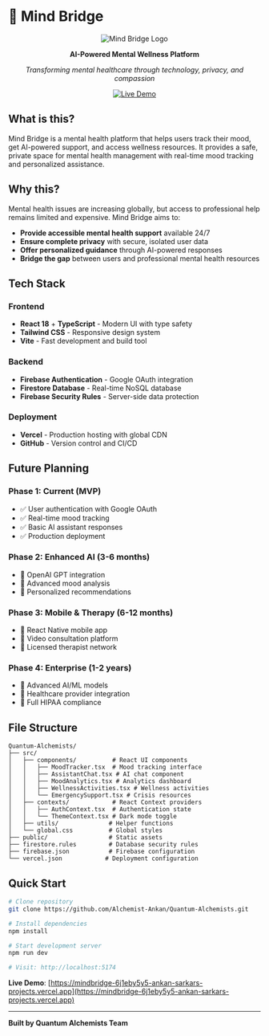 # 🧠 Mind Bridge

<div align="center">

![Mind Bridge Logo](https://img.shields.io/badge/🧠-Mind%20Bridge-blue?style=for-the-badge&labelColor=darkblue)

**AI-Powered Mental Wellness Platform**

*Transforming mental healthcare through technology, privacy, and compassion*

[![Live Demo](https://img.shields.io/badge/🌐-Live%20Demo-success?style=for-the-badge)](https://mindbridge-6j1eby5y5-ankan-sarkars-projects.vercel.app)

</div>

## What is this?

Mind Bridge is a mental health platform that helps users track their mood, get AI-powered support, and access wellness resources. It provides a safe, private space for mental health management with real-time mood tracking and personalized assistance.

## Why this?

Mental health issues are increasing globally, but access to professional help remains limited and expensive. Mind Bridge aims to:

- **Provide accessible mental health support** available 24/7
- **Ensure complete privacy** with secure, isolated user data
- **Offer personalized guidance** through AI-powered responses
- **Bridge the gap** between users and professional mental health resources

## Tech Stack

### Frontend
- **React 18** + **TypeScript** - Modern UI with type safety
- **Tailwind CSS** - Responsive design system
- **Vite** - Fast development and build tool

### Backend
- **Firebase Authentication** - Google OAuth integration
- **Firestore Database** - Real-time NoSQL database
- **Firebase Security Rules** - Server-side data protection

### Deployment
- **Vercel** - Production hosting with global CDN
- **GitHub** - Version control and CI/CD

## Future Planning

### Phase 1: Current (MVP)
- ✅ User authentication with Google OAuth
- ✅ Real-time mood tracking
- ✅ Basic AI assistant responses
- ✅ Production deployment

### Phase 2: Enhanced AI (3-6 months)
- 🔄 OpenAI GPT integration
- 🔄 Advanced mood analysis
- 🔄 Personalized recommendations

### Phase 3: Mobile & Therapy (6-12 months)
- 📅 React Native mobile app
- 📅 Video consultation platform
- 📅 Licensed therapist network

### Phase 4: Enterprise (1-2 years)
- 📅 Advanced AI/ML models
- 📅 Healthcare provider integration
- 📅 Full HIPAA compliance

## File Structure

```
Quantum-Alchemists/
├── src/
│   ├── components/          # React UI components
│   │   ├── MoodTracker.tsx  # Mood tracking interface
│   │   ├── AssistantChat.tsx # AI chat component
│   │   ├── MoodAnalytics.tsx # Analytics dashboard
│   │   ├── WellnessActivities.tsx # Wellness activities
│   │   └── EmergencySupport.tsx # Crisis resources
│   ├── contexts/            # React Context providers
│   │   ├── AuthContext.tsx  # Authentication state
│   │   └── ThemeContext.tsx # Dark mode toggle
│   ├── utils/              # Helper functions
│   └── global.css          # Global styles
├── public/                 # Static assets
├── firestore.rules         # Database security rules
├── firebase.json           # Firebase configuration
└── vercel.json            # Deployment configuration
```

## Quick Start

```bash
# Clone repository
git clone https://github.com/Alchemist-Ankan/Quantum-Alchemists.git

# Install dependencies
npm install

# Start development server
npm run dev

# Visit: http://localhost:5174
```

**Live Demo**: [https://mindbridge-6j1eby5y5-ankan-sarkars-projects.vercel.app](https://mindbridge-6j1eby5y5-ankan-sarkars-projects.vercel.app)

---

**Built by Quantum Alchemists Team**